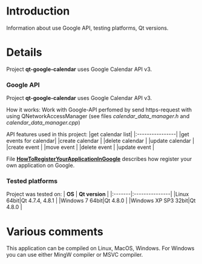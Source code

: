 # Introduction #

Information about use Google API, testing platforms, Qt versions.

# Details #

Project **qt-google-calendar** uses Google Calendar API v3.

### Google API ###

Project **qt-google-calendar** uses Google Calendar API v3.

How it works:
Work with Google-API perfomed by send https-request with using QNetworkAccessManager (see files _calendar\_data\_manager.h_ and _calendar\_data\_manager.cpp_)

API features used in this project:
|get calendar list|
|:----------------|
|get events for calendar|
|create calendar  |
|delete calendar  |
|update calendar  |
|create event     |
|move event       |
|delete event     |
|update event     |

File **[HowToRegisterYourAppIicationInGoogle](http://code.google.com/p/qt-google-calendar/wiki/HowToRegisterYourApplicationInGoogle)** describes how register your own application on Google.

### Tested platforms ###
Project was tested on:
| **OS** | **Qt version** |
|:-------|:---------------|
|Linux 64bit|Qt 4.7.4, 4.8.1 |
|Windows 7 64bit|Qt 4.8.0        |
|Windows XP SP3 32bit|Qt 4.8.0        |


# Various comments #

This application can be compiled on Linux, MacOS, Windows. For Windows you can use either MingW compiler or MSVC compiler.